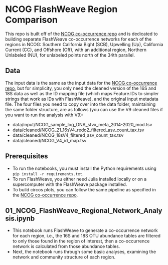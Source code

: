 # NCOG FlashWeave Region Comparison

This repo is built off of the [NCOG co-occurrence repo](https://github.com/michaelsorenson/NCOG_co_occurrence) and is dedicated to building separate FlashWeave co-occurrence networks for each of the regions in NCOG: Southern California Bight (SCB), Upwelling (Up), California Current (CC), and Offshore (Off), with an additional region, Northern Unlabeled (NU), for unlabeled points north of the 34th parallel.

## Data

The input data is the same as the input data for the [NCOG co-occurrence repo](https://github.com/michaelsorenson/NCOG_co_occurrence), but for simplicity, you only need the cleaned version of the 16S and 18S data as well as the ID mapping file (which maps Feature.IDs to simpler strings that work as IDs with FlashWeave), and the original input metadata file. The four files you need to copy over into the data folder, maintaining the same folder structure, are as follows (you can use the V9 cleaned files if you want to run the analysis with V9):

- data/input/NCOG_sample_log_DNA_stvx_meta_2014-2020_mod.tsv
- data/cleaned/NCOG_21_16sV4_redo2_filtered_asv_count_tax.tsv
- data/cleaned/NCOG_18sV4_filtered_asv_count_tax.tsv
- data/cleaned/NCOG_V4_id_map.tsv

## Prerequisites

- To run the notebooks, you must install the Python requirements using `pip install -r requirements.txt`.
- To run FlashWeave, you either need Julia installed locally or on a supercomputer with the FlashWeave package installed.
- To build circos plots, you can follow the same pipeline as specified in the [NCOG co-occurrence repo](https://github.com/michaelsorenson/NCOG_co_occurrence).

## 01_NCOG_FlashWeave_Regional_Network_Analysis.ipynb

- This notebook runs FlashWeave to generate a co-occurrence network for each region, i.e., the 16S and 18S OTU abundance tables are filtered to only those found in the region of interest, then a co-occurrence network is calculated from those abundance tables.
- Next, the notebook runs through some basic analyses, examining the network and community structure of each region.

